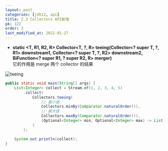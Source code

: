 ```yaml
---
layout: post
categories: [jdk12, api]
title: 2.3 Collectors API新增
pk: 122
order: 3
last_modified_at: 2022-01-27
---
```


- **static <T, R1, R2, R>
  Collector<T, ?, R> teeing(Collector<? super T, ?, R1> downstream1,
  Collector<? super T, ?, R2> downstream2,
  BiFunction<? super R1, ? super R2, R> merger)**  
它的作用是 merge 两个 collector 的结果

![teeing](https://cdn.jsdelivr.net/gh/PasseRR/jdk-features/docs/assets/12/2.3.jpg)

```java
public static void main(String[] args) {
    List<Integer> collect = Stream.of(1, 2, 3, 4, 5)
        .collect(
            Collectors.teeing(
                // 最小值
                Collectors.minBy(Comparator.naturalOrder()),
                // 最大值
                Collectors.maxBy(Comparator.naturalOrder()),
                (Optional<Integer> min, Optional<Integer> max) -> List.of(min.orElseThrow(), max.orElseThrow())
            )
        );

    System.out.println(collect);
}
```